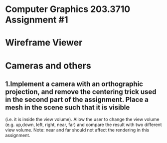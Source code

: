 # Computer Graphics 203.3710 Assignment #1
# Wireframe Viewer
# Cameras and others

## 1.Implement a camera with an orthographic projection, and remove the centering trick used in the second part of the assignment. Place a mesh in the scene such that it is visible
(i.e. it is inside the view volume). Allow the user to change the view volume (e.g. up,down, left, right, near, far) and compare the result with two different view volume. Note:
near and far should not affect the rendering in this assignment.



